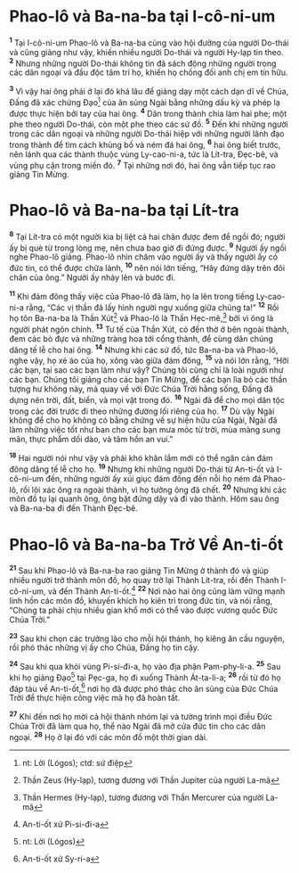 # Phao-lô và Ba-na-ba tại I-cô-ni-um
<sup><b>1</b></sup> Tại I-cô-ni-um Phao-lô và Ba-na-ba cùng vào hội đường của người Do-thái và cũng giảng như vậy, khiến nhiều người Do-thái và người Hy-lạp tin theo. <sup><b>2</b></sup> Nhưng những người Do-thái không tin đã sách động những người trong các dân ngoại và đầu độc tâm trí họ, khiến họ chống đối anh chị em tín hữu.

<sup><b>3</b></sup> Vì vậy hai ông phải ở lại đó khá lâu để giảng dạy một cách dạn dĩ về Chúa, Đấng đã xác chứng Đạo[^1] của ân sủng Ngài bằng những dấu kỳ và phép lạ được thực hiện bởi tay của hai ông. <sup><b>4</b></sup> Dân trong thành chia làm hai phe; một phe theo người Do-thái, còn một phe theo các sứ đồ. <sup><b>5</b></sup> Đến khi những người trong các dân ngoại và những người Do-thái hiệp với những người lãnh đạo trong thành để tìm cách khủng bố và ném đá hai ông, <sup><b>6</b></sup> hai ông biết trước, nên lánh qua các thành thuộc vùng Ly-cao-ni-a, tức là Lít-tra, Đẹc-bê, và vùng phụ cận trong miền đó. <sup><b>7</b></sup> Tại những nơi đó, hai ông vẫn tiếp tục rao giảng Tin Mừng.


# Phao-lô và Ba-na-ba tại Lít-tra
<sup><b>8</b></sup> Tại Lít-tra có một người kia bị liệt cả hai chân được đem để ngồi đó; người ấy bị què từ trong lòng mẹ, nên chưa bao giờ đi đứng được. <sup><b>9</b></sup> Người ấy ngồi nghe Phao-lô giảng. Phao-lô nhìn chăm vào người ấy và thấy người ấy có đức tin, có thể được chữa lành, <sup><b>10</b></sup> nên nói lớn tiếng, “Hãy đứng dậy trên đôi chân của ông.” Người ấy nhảy lên và bước đi.

<sup><b>11</b></sup> Khi đám đông thấy việc của Phao-lô đã làm, họ la lên trong tiếng Ly-cao-ni-a rằng, “Các vị thần đã lấy hình người ngự xuống giữa chúng ta!” <sup><b>12</b></sup> Rồi họ tôn Ba-na-ba là Thần Xút[^2] và Phao-lô là Thần Hẹc-mê,[^3] bởi vì ông là người phát ngôn chính. <sup><b>13</b></sup> Tư tế của Thần Xút, có đền thờ ở bên ngoài thành, đem các bò đực và những tràng hoa tới cổng thành, để cùng dân chúng dâng tế lễ cho hai ông. <sup><b>14</b></sup> Nhưng khi các sứ đồ, tức Ba-na-ba và Phao-lô, nghe vậy, họ xé áo của họ, xông vào giữa đám đông, <sup><b>15</b></sup> và nói lớn rằng, “Hỡi các bạn, tại sao các bạn làm như vậy? Chúng tôi cũng chỉ là loài người như các bạn. Chúng tôi giảng cho các bạn Tin Mừng, để các bạn lìa bỏ các thần tượng hư không này, mà quay về với Đức Chúa Trời hằng sống, Đấng đã dựng nên trời, đất, biển, và mọi vật trong đó. <sup><b>16</b></sup> Ngài đã để cho mọi dân tộc trong các đời trước đi theo những đường lối riêng của họ. <sup><b>17</b></sup> Dù vậy Ngài không để cho họ không có bằng chứng về sự hiện hữu của Ngài, Ngài đã làm những việc tốt như ban cho các bạn mưa móc từ trời, mùa màng sung mãn, thực phẩm dồi dào, và tâm hồn an vui.”

<sup><b>18</b></sup> Hai người nói như vậy và phải khó khăn lắm mới có thể ngăn cản đám đông dâng tế lễ cho họ. <sup><b>19</b></sup> Nhưng khi những người Do-thái từ An-ti-ốt và I-cô-ni-um đến, những người ấy xúi giục đám đông đến nỗi họ ném đá Phao-lô, rồi lôi xác ông ra ngoài thành, vì họ tưởng ông đã chết. <sup><b>20</b></sup> Nhưng khi các môn đồ tụ lại quanh ông, ông bật đứng dậy và đi vào thành. Hôm sau ông và Ba-na-ba đi đến Thành Đẹc-bê.


# Phao-lô và Ba-na-ba Trở Về An-ti-ốt
<sup><b>21</b></sup> Sau khi Phao-lô và Ba-na-ba rao giảng Tin Mừng ở thành đó và giúp nhiều người trở thành môn đồ, họ quay trở lại Thành Lít-tra, rồi đến Thành I-cô-ni-um, và đến Thành An-ti-ốt.[^4] <sup><b>22</b></sup> Nơi nào hai ông cũng làm vững mạnh linh hồn các môn đồ, khuyến khích họ kiên trì trong đức tin, và nói rằng, “Chúng ta phải chịu nhiều gian khổ mới có thể vào được vương quốc Đức Chúa Trời.”

<sup><b>23</b></sup> Sau khi chọn các trưởng lão cho mỗi hội thánh, họ kiêng ăn cầu nguyện, rồi phó thác những vị ấy cho Chúa, Đấng họ tin cậy.

<sup><b>24</b></sup> Sau khi qua khỏi vùng Pi-si-đi-a, họ vào địa phận Pam-phy-li-a. <sup><b>25</b></sup> Sau khi họ giảng Đạo[^5] tại Pẹc-ga, họ đi xuống Thành Át-ta-li-a; <sup><b>26</b></sup> rồi từ đó họ đáp tàu về An-ti-ốt,[^6] nơi họ đã được phó thác cho ân sủng của Đức Chúa Trời để thực hiện công việc mà họ đã hoàn tất.

<sup><b>27</b></sup> Khi đến nơi họ mời cả hội thánh nhóm lại và tường trình mọi điều Đức Chúa Trời đã làm qua họ, thể nào Ngài đã mở cửa đức tin cho các dân ngoại. <sup><b>28</b></sup> Họ ở lại đó với các môn đồ một thời gian dài.

[^1]: nt: Lời (Lógos); ctd: sứ điệp
[^2]: Thần Zeus (Hy-lạp), tương đương với Thần Jupiter của người La-mã
[^3]: Thần Hermes (Hy-lạp), tương đương với Thần Mercurer của người La-mã
[^4]: An-ti-ốt xứ Pi-si-đi-a
[^5]: nt: Lời (Lógos)
[^6]: An-ti-ốt xứ Sy-ri-a